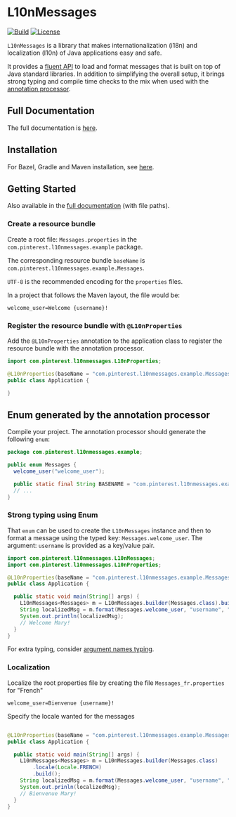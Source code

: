 # L10nMessages

[![Build](https://github.com/pinterest/l10nmessages/actions/workflows/build.yml/badge.svg)](https://github.com/pinterest/l10nmessages/actions/workflows/build.yml)
[![License](http://img.shields.io/:license-Apache%202-blue.svg)](http://www.apache.org/licenses/LICENSE-2.0.txt)

`L10nMessages` is a library that makes internationalization (i18n) and localization (l10n) of Java
applications easy and safe.

It provides a [fluent API](https://pinterest.github.io/l10nmessages/docs/fluent-api) to load and 
format messages that is built on top of Java standard libraries. In addition to simplifying the 
overall setup, it brings strong typing and compile time checks to the mix when used with the 
[annotation processor](https://pinterest.github.io/l10nmessages/docs/annotation-processor).

## Full Documentation

The full documentation is [here](https://pinterest.github.io/l10nmessages/).

## Installation

For Bazel, Gradle and Maven installation,
see [here](https://pinterest.github.io/l10nmessages/docs/installation).

## Getting Started

Also available in the
[full documentation](https://pinterest.github.io/l10nmessages/docs/getting-started/) (with file
paths).

### Create a resource bundle

Create a root file: `Messages.properties` in the `com.pinterest.l10nmessages.example` package.

The corresponding resource bundle `baseName` is `com.pinterest.l10nmessages.example.Messages`.

`UTF-8` is the recommended encoding for the `properties` files.

In a project that follows the Maven layout, the file would be:

```properties title="src/resources/java/com/pinterest/l10nmessages/example/Messages.properties"
welcome_user=Welcome {username}!
```

### Register the resource bundle with `@L10nProperties`

Add the `@L10nProperties` annotation to the application class to register the resource bundle with
the annotation processor.

```java title="src/main/java/com/pinterest/l10nmessages/example/Application.java"
import com.pinterest.l10nmessages.L10nProperties;

@L10nProperties(baseName = "com.pinterest.l10nmessages.example.Messages")
public class Application {

}
```

## Enum generated by the annotation processor

Compile your project. The annotation processor should generate the following `enum`:

```java title="target/generated-sources/annotations/com/pinterest/l10nmessages/example/Messages.java"
package com.pinterest.l10nmessages.example;

public enum Messages {
  welcome_user("welcome_user");

  public static final String BASENAME = "com.pinterest.l10nmessages.example.Messages";
  // ...
}
```

### Strong typing using Enum

That `enum` can be used to create the `L10nMessages` instance and then to format a message using the
typed key: `Messages.welcome_user`. The argument: `username` is provided as a key/value pair.

```java title="src/main/java/com/pinterest/l10nmessages/example/Application.java"
import com.pinterest.l10nmessages.L10nMessages;
import com.pinterest.l10nmessages.L10nProperties;

@L10nProperties(baseName = "com.pinterest.l10nmessages.example.Messages")
public class Application {

  public static void main(String[] args) {
    L10nMessages<Messages> m = L10nMessages.builder(Messages.class).build();
    String localizedMsg = m.format(Messages.welcome_user, "username", "Mary");
    System.out.println(localizedMsg);
    // Welcome Mary!
  }
}
```

For extra typing, consider [argument names typing](https://pinterest.github.io/l10nmessages/docs/fluent-api#argument-names-typing).

### Localization

Localize the root properties file by creating the file `Messages_fr.properties` for "French"

```properties
welcome_user=Bienvenue {username}!
```

Specify the locale wanted for the messages

```java

@L10nProperties(baseName = "com.pinterest.l10nmessages.example.Messages")
public class Application {

  public static void main(String[] args) {
    L10nMessages<Messages> m = L10nMessages.builder(Messages.class)
        .locale(Locale.FRENCH)
        .build();
    String localizedMsg = m.format(Messages.welcome_user, "username", "Mary");
    System.out.prinln(localizedMsg);
    // Bienvenue Mary!
  }
}
```
